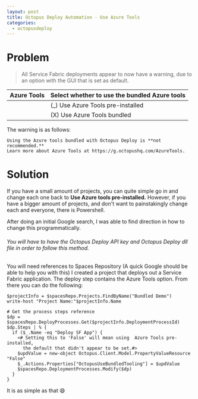 ```yaml
---
layout: post
title: Octopus Deploy Automation - Use Azure Tools
categories:
  - octopusdeploy
---
```


# Problem

> All Service Fabric deployments appear to now have a warning, due to an option with the GUI that is set as default.

| Azure Tools | Select whether to use the bundled Azure tools |
| --- | ----------- |
|   | (_) Use Azure Tools pre-installed |
|   | (X) Use Azure Tools bundled |

The warning is as follows:

```
Using the Azure tools bundled with Octopus Deploy is **not recommended.** 
Learn more about Azure Tools at https://g.octopushq.com/AzureTools.
```

# Solution

If you have a small amount of projects, you can quite simple go in and change each one back to **Use Azure tools pre-installed.**
However, if you have a bigger amount of projects, and don't want to painstakingly change each and everyone, there is Powershell.

After doing an initial Google search, I was able to find direction in how to change this programmatically.
###### You will have to have the Octopus Deploy API key and Octopus Deploy dll file in order to follow this method.
You will need references to Spaces Repository (A quick Google should be able to help you with this)
I created a project that deploys out a Service Fabric application. The deploy step contains the Azure Tools option.
From there you can do the following:

```
$projectInfo = $spacesRepo.Projects.FindByName("Bundled Demo")
write-host "Project Name:"$projectInfo.Name

# Get the process steps reference
$dp = $spacesRepo.DeployProcesses.Get($projectInfo.DeploymentProcessId)
$dp.Steps | % {
  if ($_.Name -eq "Deploy SF App") {
    <# Setting this to 'False' will mean using  Azure Tools pre-installed,
      the default that didn't appear to be set.#>
    $updValue = new-object Octopus.Client.Model.PropertyValueResource "False"
    $_.Actions.Properties["OctopusUseBundledTooling"] = $updValue
    $spacesRepo.DeploymentProcesses.Modify($dp)
  } 
}
```

It is as simple as that :smile:
